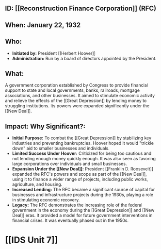 ## ID: [[Reconstruction Finance Corporation]] (RFC)

## When: January 22, 1932

## Who:
* **Initiated by:** President [[Herbert Hoover]]
* **Administration:** Run by a board of directors appointed by the President.

## What:
A government corporation established by Congress to provide financial support to state and local governments, banks, railroads, mortgage associations, and other businesses. It aimed to stimulate economic activity and relieve the effects of the [[Great Depression]] by lending money to struggling institutions. Its powers were expanded significantly under the [[New Deal]].

## Impact: Why Significant?:
* **Initial Purpose:** To combat the [[Great Depression]] by stabilizing key industries and preventing bankruptcies. Hoover hoped it would "trickle down" aid to smaller businesses and individuals.
* **Limited Success Under Hoover:** Criticized for being too cautious and not lending enough money quickly enough. It was also seen as favoring large corporations over individuals and small businesses.
* **Expansion Under the [[New Deal]]:** President [[Franklin D. Roosevelt]] expanded the RFC's powers and scope as part of the [[New Deal]], using it to finance a wider range of projects, including public works, agriculture, and housing.
* **Increased Lending:** The RFC became a significant source of capital for businesses and infrastructure projects during the 1930s, playing a role in stimulating economic recovery.
* **Legacy:** The RFC demonstrates the increasing role of the federal government in the economy during the [[Great Depression]] and [[New Deal]] eras. It provided a model for future government interventions in financial crises. It was eventually phased out in the 1950s.

# [[IDS Unit 7]]